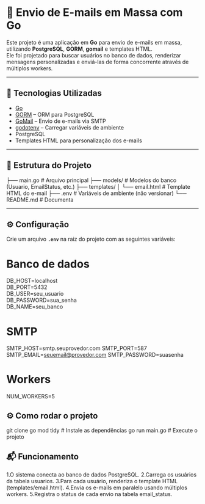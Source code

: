 # 📧 Envio de E-mails em Massa com Go

Este projeto é uma aplicação em **Go** para envio de e-mails em massa, utilizando **PostgreSQL**, **GORM**, **gomail** e templates HTML.  
Ele foi projetado para buscar usuários no banco de dados, renderizar mensagens personalizadas e enviá-las de forma concorrente através de múltiplos workers.

---

## 🚀 Tecnologias Utilizadas
- [Go](https://go.dev/)  
- [GORM](https://gorm.io/) – ORM para PostgreSQL  
- [GoMail](https://pkg.go.dev/gopkg.in/gomail.v2) – Envio de e-mails via SMTP  
- [godotenv](https://github.com/joho/godotenv) – Carregar variáveis de ambiente  
- PostgreSQL  
- Templates HTML para personalização dos e-mails  

---

## 📂 Estrutura do Projeto
├── main.go # Arquivo principal
├── models/ # Modelos do banco (Usuario, EmailStatus, etc.)
├── templates/
│ └── email.html # Template HTML do e-mail
├── .env # Variáveis de ambiente (não versionar)
└── README.md # Documenta

---

## ⚙️ Configuração

Crie um arquivo **`.env`** na raiz do projeto com as seguintes variáveis:

# Banco de dados
DB_HOST=localhost\
DB_PORT=5432\
DB_USER=seu_usuario\
DB_PASSWORD=sua_senha\
DB_NAME=seu_banco

# SMTP
SMTP_HOST=smtp.seuprovedor.com
SMTP_PORT=587
SMTP_EMAIL=seuemail@provedor.com
SMTP_PASSWORD=suasenha

# Workers
NUM_WORKERS=5

## ⚙️ Como rodar o projeto
git clone
go mod tidy # Instale as dependências
go run main.go # Execute o projeto

## 📬 Funcionamento

1.O sistema conecta ao banco de dados PostgreSQL.
2.Carrega os usuários da tabela usuarios.
3.Para cada usuário, renderiza o template HTML (templates/email.html).
4.Envia os e-mails em paralelo usando múltiplos workers.
5.Registra o status de cada envio na tabela email_status.